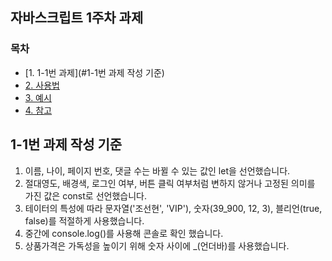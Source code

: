 ## 자바스크립트 1주차 과제 

### 목차

- [1. 1-1번 과제](#1-1번 과제 작성 기준)
- [2. 사용법](#사용법)
- [3. 예시](#예시)
- [4. 참고](#참고)

## 1-1번 과제 작성 기준
1. 이름, 나이, 페이지 번호, 댓글 수는 바뀔 수 있는 값인 let을 선언했습니다. 
2. 절대영도, 배경색, 로그인 여부, 버튼 클릭 여부처럼 변하지 않거나 고정된 의미를 가진 값은 const로 선언했습니다. 
3. 테이터의 특성에 따라 문자열('조선현', 'VIP'), 숫자(39_900, 12, 3), 블리언(true, false)를 적절하게 사용했습니다.
4. 중간에 console.log()를 사용해 콘솔로 확인 했습니다. 
5. 상품가격은 가독성을 높이기 위해 숫자 사이에 _(언더바)를 사용했습니다. 

